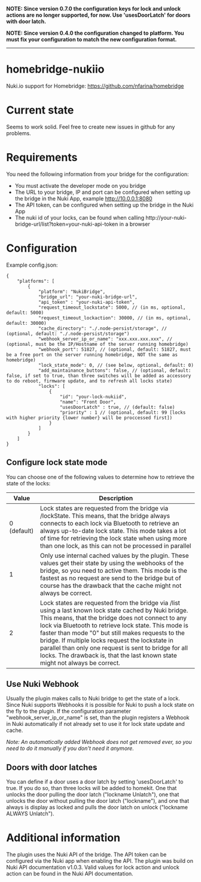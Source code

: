 **NOTE: Since version 0.7.0 the configuration keys for lock and unlock actions are no longer supported, for now. Use 'usesDoorLatch' for doors with door latch.**

**NOTE: Since version 0.4.0 the configuration changed to platform. You must fix your configuration to match the new configuration format.**

***
# homebridge-nukiio
Nuki.io support for Homebridge: https://github.com/nfarina/homebridge 

# Current state
Seems to work solid. Feel free to create new issues in github for any problems.

# Requirements
You need the following information from your bridge for the configuration:
- You must activate the developer mode on you bridge
- The URL to your bridge, IP and port can be configured when setting up the bridge in the Nuki App, example http://10.0.0.1:8080
- The API token, can be configured when setting up the bridge in the Nuki App
- The nuki id of your locks, can be found when calling http://your-nuki-bridge-url/list?token=your-nuki-api-token in a browser

# Configuration
Example config.json:

    {
        "platforms": [
            {
                "platform": "NukiBridge",
                "bridge_url": "your-nuki-bridge-url",
                "api_token" : "your-nuki-api-token",
                "request_timeout_lockstate": 5000, // (in ms, optional, default: 5000)
                "request_timeout_lockaction": 30000, // (in ms, optional, default: 30000)
                "cache_directory": "./.node-persist/storage", // (optional, default: "./.node-persist/storage")
                "webhook_server_ip_or_name": "xxx.xxx.xxx.xxx", // (optional, must be the IP/Hostname of the server running homebridge)
                "webhook_port": 51827, // (optional, default: 51827, must be a free port on the server running homebridge, NOT the same as homebridge)
                "lock_state_mode": 0, // (see below, optional, default: 0)
                "add_maintainance_buttons": false, // (optional, default: false, if set to true, than three switches will be added as accessory to do reboot, firmware update, and to refresh all locks state)
                "locks": [
                    {
                        "id": "your-lock-nukiid",
                        "name": "Front Door",
                        "usesDoorLatch" : true, // (default: false)
                        "priority" : 1 // (optional, default: 99 [locks with higher priority {lower number} will be proccessed first])
                    }
                ]
            }
        ]
    }

## Configure lock state mode
You can choose one of the following values to determine how to retrieve the state of the locks:

|Value| Description|
|-|-|
|0 (default)| Lock states are requested from the bridge via /lockState. This means, that the bridge always connects to each lock via Bluetooth to retrieve an always up-to-date lock state. This mode takes a lot of time for retrieving the lock state when using more than one lock, as this can not be processed in parallel|
|1| Only use internal cached values by the plugin. These values get their state by using the webhooks of the bridge, so you need to active them. This mode is the fastest as no request are send to the bridge but of course has the drawback that the cache might not always be correct.|
|2| Lock states are requested from the bridge via /list using a last known lock state cached by Nuki bridge. This means, that the bridge does not connect to any lock via Bluetooth to retrieve lock state. This mode is faster than mode "0" but still makes requests to the bridge. If multiple locks request the lockstate in parallel than only one request is sent to bridge for all locks. The drawback is, that the last known state might not always be correct.|

## Use Nuki Webhook
Usually the plugin makes calls to Nuki bridge to get the state of a lock. Since Nuki supports Webhooks it is possible for Nuki to push a lock state on the fly to the plugin.
If the configuration parameter "webhook_server_ip_or_name" is set, than the plugin registers a Webhook in Nuki automatically if not already set to use it for lock state update and cache.

*Note: An automatically added Webhook does not get removed ever, so you need to do it manually if you don't need it anymore.*

## Doors with door latches
You can define if a door uses a door latch by setting 'usesDoorLatch' to true. If you do so, than three locks will be added to homekit. One that unlocks the door pulling the door latch ("lockname Unlatch"), one that unlocks the door without
pulling the door latch ("lockname"), and one that always is display as locked and pulls the door latch on unlock ("lockname ALWAYS Unlatch").
    
# Additional information
The plugin uses the Nuki API of the bridge. The API token can be configured via the Nuki app when enabling the API.
The plugin was build on Nuki API documentation v1.0.3. Valid values for lock action and unlock action can be found in the Nuki API documentation.